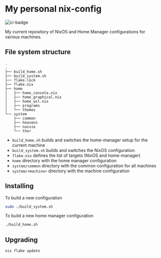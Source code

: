 My personal nix-config
======================

![ci-badge](https://img.shields.io/static/v1?label=Built%20with&message=nix&color=blue&style=flat&logo=nixos&link=https://nixos.org&labelColor=111212)

My current repository of NixOS and Home Manager configurations for various
machines.

## File system structure

```
.
.
├── build_home.sh
├── build_system.sh
├── flake.lock
├── flake.nix
├── home
│   ├── home_console.nix
│   ├── home_graphical.nix
│   ├── home_wsl.nix
│   ├── programs
│   └── themes
└── system
    ├── common
    ├── heavens
    ├── nassie
    └── thor
```

- `build_home.sh` builds and switches the home-manager setup for the current machine
- `build_system.sh` builds and switches the NixOS configuration
- `flake.nix` defines the list of targets (NixOS and home-manager)
- `home` directory with the home manager configuration
- `system/common` directory with the common configuration for all machines
- `system/<machine>` directory with the machine configuration

## Installing

To build a new configuration
```bash
sudo ./build_system.sh
```

To build a new home manager configuration
```bash
./build_home.sh
```

## Upgrading

```bash
nix flake update
```
